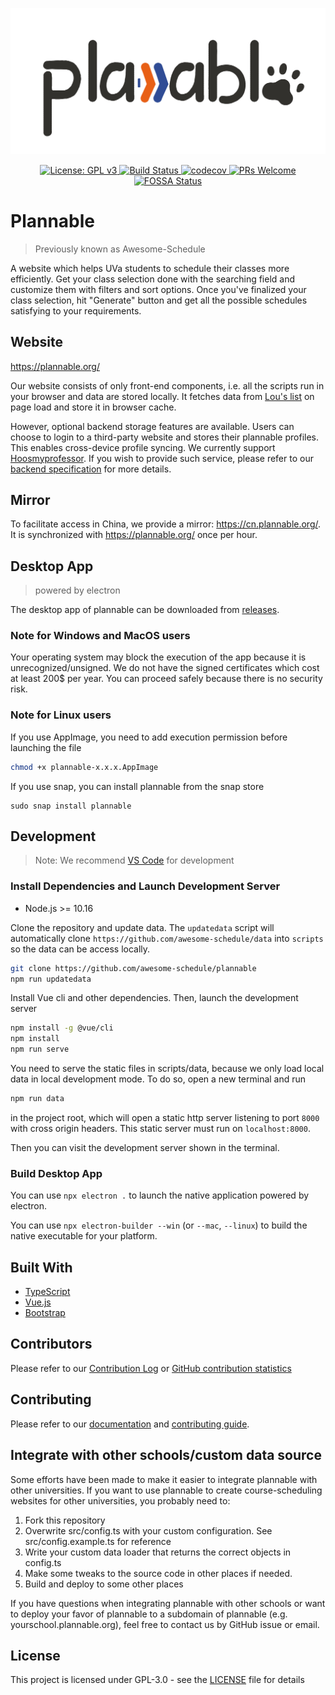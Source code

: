 <p align="center"><img src="./src/assets/cover.jpg" width="560px" alt="cover"/></p>

<p align="center">
    <a href="https://www.gnu.org/licenses/gpl-3.0" rel="nofollow">
        <img src="https://img.shields.io/badge/License-GPLv3-blue.svg" alt="License: GPL v3" />
    </a>
    <a href="https://travis-ci.com/github/awesome-schedule/plannable" rel="nofollow">
        <img src="https://travis-ci.com/awesome-schedule/plannable.svg?branch=master" alt="Build Status" />
    </a>
    <a href="https://codecov.io/gh/awesome-schedule/plannable" rel="nofollow">
        <img src="https://codecov.io/gh/awesome-schedule/plannable/branch/master/graph/badge.svg" alt="codecov" />
    </a>
    <a href="http://makeapullrequest.com" rel="nofollow">
        <img src="https://img.shields.io/badge/PRs-welcome-brightgreen.svg?style=flat-square" alt="PRs Welcome" />
    </a>
    <a href="https://app.fossa.io/projects/git%2Bgithub.com%2Fawesome-schedule%2Fplannable?ref=badge_shield"
        rel="nofollow">
        <img src="https://app.fossa.io/api/projects/git%2Bgithub.com%2Fawesome-schedule%2Fplannable.svg?type=shield"
            alt="FOSSA Status" />
    </a>
</p>

# Plannable

> Previously known as Awesome-Schedule

A website which helps UVa students to schedule their classes more efficiently. Get your class selection done with the searching field and customize them with filters and sort options. Once you've finalized your class selection, hit "Generate" button and get all the possible schedules satisfying to your requirements.

## Website

https://plannable.org/

Our website consists of only front-end components, i.e. all the scripts run in your browser and data are stored locally. It fetches data from [Lou's list](https://rabi.phys.virginia.edu/mySIS/CS2/) on page load and store it in browser cache.

However, optional backend storage features are available. Users can choose to login to a third-party website and stores their plannable profiles. This enables cross-device profile syncing. We currently support [Hoosmyprofessor](https://match.msnatuva.org). If you wish to provide such service, please refer to our [backend specification](./docs/Backend%20Specification.md) for more details. 

## Mirror

To facilitate access in China, we provide a mirror: https://cn.plannable.org/. It is synchronized with https://plannable.org/ once per hour.

## Desktop App

> powered by electron

The desktop app of plannable can be downloaded from [releases](https://github.com/awesome-schedule/plannable/releases). 

### Note for Windows and MacOS users

Your operating system may block the execution of the app because it is unrecognized/unsigned. We do not have the signed certificates which cost at least 200$ per year. You can proceed safely because there is no security risk. 

### Note for Linux users

If you use AppImage, you need to add execution permission before launching the file

```bash
chmod +x plannable-x.x.x.AppImage
```

If you use snap, you can install plannable from the snap store

```
sudo snap install plannable
```

## Development

> Note: We recommend [VS Code](https://code.visualstudio.com/) for development

### Install Dependencies and Launch Development Server

-   Node.js >= 10.16

Clone the repository and update data. The `updatedata` script will automatically clone `https://github.com/awesome-schedule/data` into `scripts` so the data can be access locally. 

```bash
git clone https://github.com/awesome-schedule/plannable
npm run updatedata
```

Install Vue cli and other dependencies. Then, launch the development server

```bash
npm install -g @vue/cli
npm install
npm run serve
```

You need to serve the static files in scripts/data, because we only load local data in local development mode. To do so, open a new terminal and run

```bash
npm run data
```

in the project root, which will open a static http server listening to port `8000` with cross origin headers. This static server must run on `localhost:8000`. 

Then you can visit the development server shown in the terminal.

### Build Desktop App

You can use `npx electron .` to launch the native application powered by electron. 

You can use `npx electron-builder --win` (or `--mac`, `--linux`) to build the native executable for your platform. 

## Built With

-   [TypeScript](https://www.typescriptlang.org)
-   [Vue.js](https://vuejs.org)
-   [Bootstrap](https://getbootstrap.com/)

## Contributors

Please refer to our [Contribution Log](docs/Contribution.md) or [GitHub contribution statistics](https://github.com/OAHC2022/UVaAutoScheduler/graphs/contributors)

## Contributing

Please refer to our [documentation](docs/README.md) and [contributing guide](docs/CONTRIBUTING.md).

## Integrate with other schools/custom data source

Some efforts have been made to make it easier to integrate plannable with other universities. If you want to use plannable to create course-scheduling websites for other universities, you probably need to:

1. Fork this repository
2. Overwrite src/config.ts with your custom configuration. See src/config.example.ts for reference
3. Write your custom data loader that returns the correct objects in config.ts
4. Make some tweaks to the source code in other places if needed. 
5. Build and deploy to some other places

If you have questions when integrating plannable with other schools or want to deploy your favor of plannable to a subdomain of plannable (e.g. yourschool.plannable.org), feel free to contact us by GitHub issue or email. 

## License

This project is licensed under GPL-3.0 - see the [LICENSE](LICENSE) file for details
